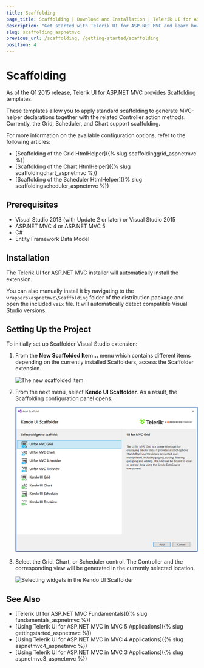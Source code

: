 ```yaml
---
title: Scaffolding
page_title: Scaffolding | Download and Installation | Telerik UI for ASP.NET MVC
description: "Get started with Telerik UI for ASP.NET MVC and learn how to use the Kendo UI Scaffolder extensions."
slug: scaffolding_aspnetmvc
previous_url: /scaffolding, /getting-started/scaffolding
position: 4
---
```


# Scaffolding

As of the Q1 2015 release, Telerik UI for ASP.NET MVC provides Scaffolding templates.

These templates allow you to apply standard scaffolding to generate MVC-helper declarations together with the related Controller action methods. Currently, the Grid, Scheduler, and Chart support scaffolding.

For more information on the available configuration options, refer to the following articles:

* [Scaffolding of the Grid HtmlHelper]({% slug scaffoldinggrid_aspnetmvc %})
* [Scaffolding of the Chart HtmlHelper]({% slug scaffoldingchart_aspnetmvc %})
* [Scaffolding of the Scheduler HtmlHelper]({% slug scaffoldingscheduler_aspnetmvc %})

## Prerequisites

* Visual Studio 2013 (with Update 2 or later) or Visual Studio 2015
* ASP.NET MVC 4 or ASP.NET MVC 5
* C#
* Entity Framework Data Model

## Installation

The Telerik UI for ASP.NET MVC installer will automatically install the extension.

You can also manually install it by navigating to the `wrappers\aspnetmvc\Scaffolding` folder of the distribution package and open the included `vsix` file. It will automatically detect compatible Visual Studio versions.

## Setting Up the Project

To initially set up Scaffolder Visual Studio extension:

1. From the **New Scaffolded Item...** menu which contains different items depending on the currently installed Scaffolders, access the Scaffolder extension.

    ![The new scaffolded item](../../images/scaffolding/new_scaffolded_item.png)

1. From the next menu, select **Kendo UI Scaffolder**. As a result, the Scaffolding configuration panel opens.

    ![The Kendo UI Scaffolder](../../images/scaffolding/kendo_ui_scaffolder.png)

1. Select the Grid, Chart, or Scheduler control. The Controller and the corresponding view will be generated in the currently selected location.

    ![Selecting widgets in the Kendo UI Scaffolder](../../images/scaffolding/widget_select.png)

## See Also

* [Telerik UI for ASP.NET MVC Fundamentals]({% slug fundamentals_aspnetmvc %})
* [Using Telerik UI for ASP.NET MVC in MVC 5 Applications]({% slug gettingstarted_aspnetmvc %})
* [Using Telerik UI for ASP.NET MVC in MVC 4 Applications]({% slug aspnetmvc4_aspnetmvc %})
* [Using Telerik UI for ASP.NET MVC in MVC 3 Applications]({% slug aspnetmvc3_aspnetmvc %})
